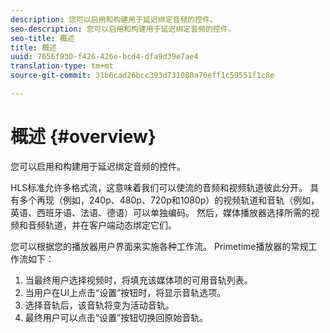 ```yaml
---
description: 您可以启用和构建用于延迟绑定音频的控件。
seo-description: 您可以启用和构建用于延迟绑定音频的控件。
seo-title: 概述
title: 概述
uuid: 7656f930-f426-426e-bcd4-dfa9d39e7ae4
translation-type: tm+mt
source-git-commit: 31b6cad26bcc393d731080a70eff1c59551f1c8e

---
```



# 概述 {#overview}

您可以启用和构建用于延迟绑定音频的控件。

HLS标准允许多格式流，这意味着我们可以使流的音频和视频轨道彼此分开。 具有多个再现（例如，240p、480p、720p和1080p）的视频轨道和音轨（例如，英语、西班牙语、法语、德语）可以单独编码。 然后，媒体播放器选择所需的视频和音频轨道，并在客户端动态绑定它们。

您可以根据您的播放器用户界面来实施各种工作流。 Primetime播放器的常规工作流如下：

1. 当最终用户选择视频时，将填充该媒体项的可用音轨列表。
1. 当用户在UI上点击“设置”按钮时，将显示音轨选项。
1. 选择音轨后，该音轨将变为活动音轨。
1. 最终用户可以点击“设置”按钮切换回原始音轨。

